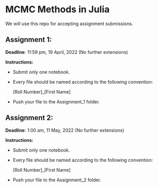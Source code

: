 # MCMC Methods in Julia
We will use this repo for accepting assignment submissions.

## Assignment 1:
**Deadline**: 11:59 pm, 19 April, 2022 (No further extensions)

**Instructions:** 

- Submit only one notebook. 

- Every file should be named according to the following convention:

  [Roll Number]_[First Name]

- Push your file to the Assignment_1 folder.

## Assignment 2:
**Deadline**: 1:00 am, 11 May, 2022 (No further extensions)

**Instructions:** 

- Submit only one notebook. 

- Every file should be named according to the following convention:

  [Roll Number]_[First Name]

- Push your file to the Assignment_2 folder.
